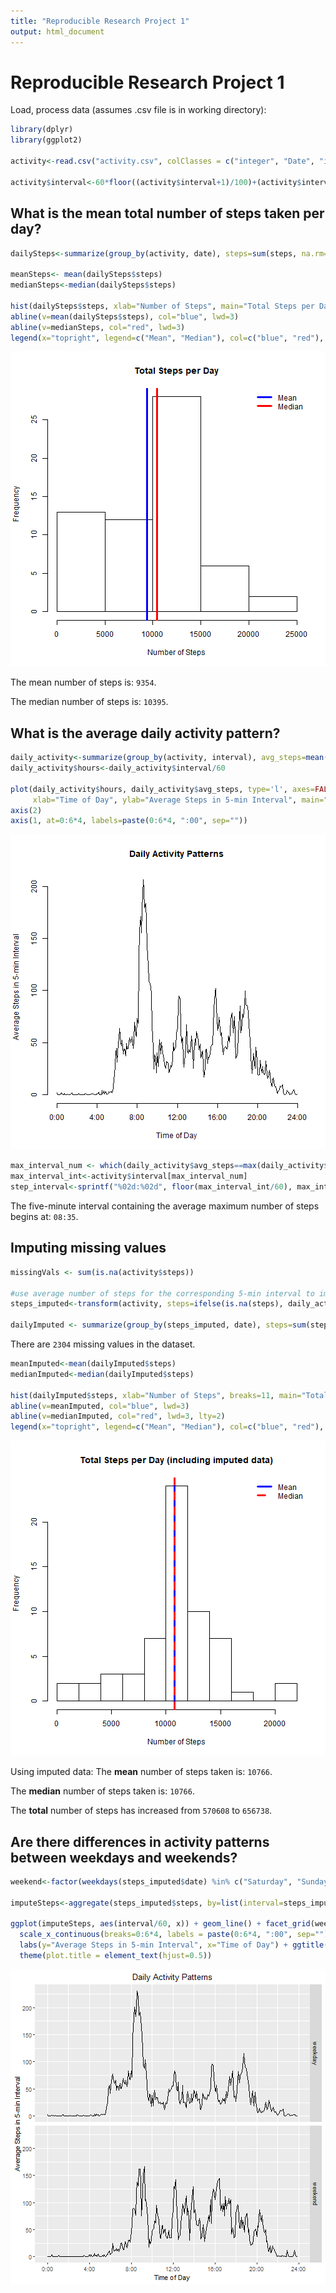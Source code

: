 ```yaml
---
title: "Reproducible Research Project 1"
output: html_document
---
```

# Reproducible Research Project 1


Load, process data (assumes .csv file is in working directory):

```r
library(dplyr)
library(ggplot2)

activity<-read.csv("activity.csv", colClasses = c("integer", "Date", "integer"))

activity$interval<-60*floor((activity$interval+1)/100)+(activity$interval%%100)
```
## **What is the mean total number of steps taken per day?**


```r
dailySteps<-summarize(group_by(activity, date), steps=sum(steps, na.rm=TRUE))

meanSteps<- mean(dailySteps$steps)
medianSteps<-median(dailySteps$steps)

hist(dailySteps$steps, xlab="Number of Steps", main="Total Steps per Day")
abline(v=mean(dailySteps$steps), col="blue", lwd=3)
abline(v=medianSteps, col="red", lwd=3)
legend(x="topright", legend=c("Mean", "Median"), col=c("blue", "red"), bty='n', lwd=3)
```

![plot of chunk unnamed-chunk-2](figure/unnamed-chunk-2-1.png)

The mean number of steps is: ``9354``.

The median number of steps is: ``10395``.

## **What is the average daily activity pattern?**


```r
daily_activity<-summarize(group_by(activity, interval), avg_steps=mean(steps, na.rm=TRUE))
daily_activity$hours<-daily_activity$interval/60

plot(daily_activity$hours, daily_activity$avg_steps, type='l', axes=FALSE,
     xlab="Time of Day", ylab="Average Steps in 5-min Interval", main="Daily Activity Patterns")
axis(2)
axis(1, at=0:6*4, labels=paste(0:6*4, ":00", sep=""))
```

![plot of chunk unnamed-chunk-3](figure/unnamed-chunk-3-1.png)

```r
max_interval_num <- which(daily_activity$avg_steps==max(daily_activity$avg_steps))
max_interval_int<-activity$interval[max_interval_num]
step_interval<-sprintf("%02d:%02d", floor(max_interval_int/60), max_interval_int%%60)
```

The five-minute interval containing the average maximum number of steps begins at: ``08:35``.

## **Imputing missing values**


```r
missingVals <- sum(is.na(activity$steps))

#use average number of steps for the corresponding 5-min interval to impute
steps_imputed<-transform(activity, steps=ifelse(is.na(steps), daily_activity$avg_steps, steps))

dailyImputed <- summarize(group_by(steps_imputed, date), steps=sum(steps))
```

There are ``2304`` missing values in the dataset.


```r
meanImputed<-mean(dailyImputed$steps)
medianImputed<-median(dailyImputed$steps)

hist(dailyImputed$steps, xlab="Number of Steps", breaks=11, main="Total Steps per Day (including imputed data)")
abline(v=meanImputed, col="blue", lwd=3)
abline(v=medianImputed, col="red", lwd=3, lty=2)
legend(x="topright", legend=c("Mean", "Median"), col=c("blue", "red"), bty='n', lwd=3, lty=c(1, 2))
```

![plot of chunk unnamed-chunk-5](figure/unnamed-chunk-5-1.png)

Using imputed data:
The **mean** number of steps taken is: ``10766``.

The **median** number of steps taken is: ``10766``.

The **total** number of steps has increased from ``570608`` to ``656738``.

## **Are there differences in activity patterns between weekdays and weekends?**


```r
weekend<-factor(weekdays(steps_imputed$date) %in% c("Saturday", "Sunday"), labels=c("weekday", "weekend"))

imputeSteps<-aggregate(steps_imputed$steps, by=list(interval=steps_imputed$interval, weekday=weekend), mean)

ggplot(imputeSteps, aes(interval/60, x)) + geom_line() + facet_grid(weekday ~ .) +
  scale_x_continuous(breaks=0:6*4, labels = paste(0:6*4, ":00", sep="")) +
  labs(y="Average Steps in 5-min Interval", x="Time of Day") + ggtitle("Daily Activity Patterns") +
  theme(plot.title = element_text(hjust=0.5))
```

![plot of chunk unnamed-chunk-6](figure/unnamed-chunk-6-1.png)
